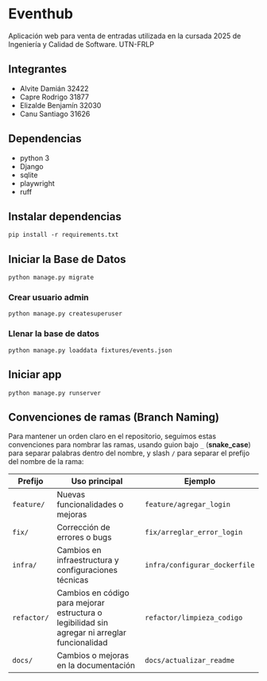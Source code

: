 # Eventhub

Aplicación web para venta de entradas utilizada en la cursada 2025 de Ingeniería y Calidad de Software. UTN-FRLP

## Integrantes
- Alvite Damián 32422
- Capre Rodrigo 31877
- Elizalde Benjamín 32030
- Canu Santiago 31626

## Dependencias

- python 3
- Django
- sqlite
- playwright
- ruff

## Instalar dependencias

`pip install -r requirements.txt`

## Iniciar la Base de Datos

`python manage.py migrate`

### Crear usuario admin

`python manage.py createsuperuser`

### Llenar la base de datos

`python manage.py loaddata fixtures/events.json`

## Iniciar app

`python manage.py runserver`

## Convenciones de ramas (Branch Naming)

Para mantener un orden claro en el repositorio, seguimos estas convenciones para nombrar las ramas, usando guion bajo `_` (**snake_case**) para separar palabras dentro del nombre, y slash `/` para separar el prefijo del nombre de la rama:

| Prefijo    | Uso principal                                            | Ejemplo                     |
|------------|---------------------------------------------------------|-----------------------------|
| `feature/` | Nuevas funcionalidades o mejoras                         | `feature/agregar_login`     |
| `fix/`     | Corrección de errores o bugs                             | `fix/arreglar_error_login`  |
| `infra/`   | Cambios en infraestructura y configuraciones técnicas   | `infra/configurar_dockerfile`|
| `refactor/`| Cambios en código para mejorar estructura o legibilidad sin agregar ni arreglar funcionalidad | `refactor/limpieza_codigo`  |
| `docs/`    | Cambios o mejoras en la documentación                    | `docs/actualizar_readme`    |
